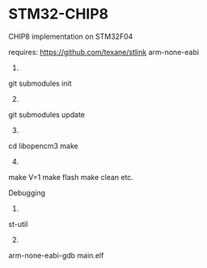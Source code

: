 # STM32-CHIP8
CHIP8 implementation on STM32F04

requires:
https://github.com/texane/stlink
arm-none-eabi

1)
git submodules init

2)
git submodules update

3)
cd libopencm3
make

4)
make V=1
make flash
make clean
etc.


Debugging

1)
st-util

2)
arm-none-eabi-gdb main.elf
